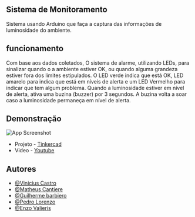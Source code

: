  ## Sistema de Monitoramento

Sistema usando Arduino que faça a captura das informações de luminosidade do ambiente. 

## funcionamento
Com base aos dados coletados, O sistema de alarme, utilizando LEDs, para sinalizar quando o a ambiente estiver OK, ou quando alguma grandeza estiver fora dos limites estipulados. O LED verde indica que está OK, LED amarelo para indica que está em níveis de alerta e um LED Vermelho para indicar que tem algum problema.
Quando a luminosidade estiver em nível de alerta, ativa uma buzina (buzzer) por 3 segundos. A buzina volta a soar caso a luminosidade permaneça em nível de alerta.



## Demonstração

![App Screenshot](https://csg.tinkercad.com/things/bjqHOWaMdiu/t725.png?rev=1712067353352000000&s=&v=1&type=circuits)

- Projeto - [Tinkercad](https://www.tinkercad.com/things/bjqHOWaMdiu-cp1-edge)
- Video - [Youtube](https://youtu.be/89x3Qweqdh8)




## Autores

- [@Vinicius Castro](https://github.com/ViniciusCastroo)
- [@Matheus Cantiere](https://github.com/matheuscantiere)
- [@Guilherme barbiero](https://github.com/GuiBarbiero)
- [@Pedro Lorenzo](https://github.com/PedroLorenzop)
- [@Enzo Valieris](https://github.com/Valieris)


